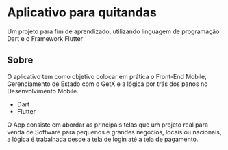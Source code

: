 # Aplicativo para quitandas

Um projeto para fim de aprendizado, utilizando linguagem de programação Dart e o Framework Flutter

## Sobre

O aplicativo tem como objetivo colocar em prática o Front-End Mobile, Gerenciamento de Estado com o GetX e a lógica por trás dos panos no Desenvolvimento Mobile.

- Dart
- Flutter

O App consiste em abordar as principais telas que um projeto real para venda de Software para pequenos e grandes negócios, locais ou nacionais, a lógica é trabalhada desde a tela de login até a tela de pagamento.

